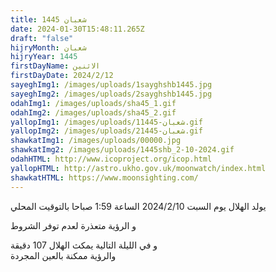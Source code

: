 ```yaml
---
title: شعبان 1445
date: 2024-01-30T15:48:11.265Z
draft: "false"
hijryMonth: شعبان
hijryYear: 1445
firstDayName: الاثنين
firstDayDate: 2024/2/12
sayeghImg1: /images/uploads/1sayghshb1445.jpg
sayeghImg2: /images/uploads/2sayghshb1445.jpg
odahImg1: /images/uploads/sha45_1.gif
odahImg2: /images/uploads/sha45_2.gif
yallopImg1: /images/uploads/1شعبان-1445.gif
yallopImg2: /images/uploads/2شعبان-1445.gif
shawkatImg1: /images/uploads/00000.jpg
shawkatImg2: /images/uploads/1445shb_2-10-2024.gif
odahHTML: http://www.icoproject.org/icop.html
yallopHTML: http://astro.ukho.gov.uk/moonwatch/index.html
shawkatHTML: https://www.moonsighting.com/
---
```

ي﻿ولد الهلال يوم السبت 2024/2/10 الساعة 1:59 صباحا بالتوقيت المحلي

و﻿ الرؤية متعذرة لعدم توفر الشروط

و﻿ في الليلة التالية يمكث الهلال 107 دقيقة \
و﻿الرؤية ممكنة بالعين المجردة